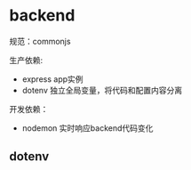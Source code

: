 # backend

规范：commonjs

生产依赖:
- express app实例
- dotenv 独立全局变量，将代码和配置内容分离

开发依赖：
- nodemon 实时响应backend代码变化

## dotenv
